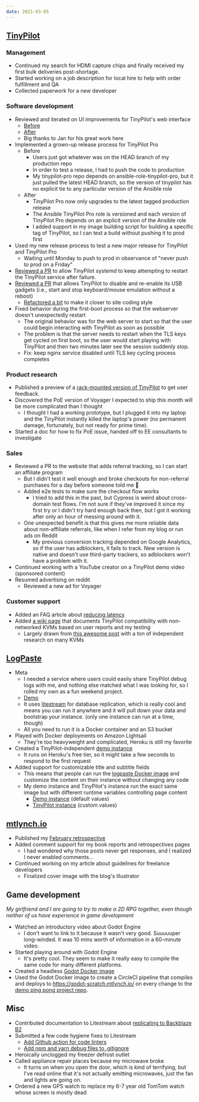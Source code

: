 ```yaml
---
date: 2021-03-05
---
```


## [TinyPilot](https://tinypilotkvm.com)

### Management

- Continued my search for HDMI capture chips and finally received my first bulk deliveries post-shortage.
- Started working on a job description for local hire to help with order fulfillment and QA
- Collected paperwork for a new developer

### Software development

- Reviewed and iterated on UI improvements for TinyPilot's web interface
  - [Before](RIeR.webp)
  - [After](Hrvr.webp)
  - Big thanks to Jan for his great work here
- Implemented a grown-up release process for TinyPilot Pro
  - Before
    - Users just got whatever was on the HEAD branch of my production repo
    - In order to test a release, I had to push the code to production
    - My tinypilot-pro repo depends on ansible-role-tinypilot-pro, but it just pulled the latest HEAD branch, so the version of tinypilot has no explicit tie to any particular version of the Ansible role
  - After
    - TinyPilot Pro now only upgrades to the latest tagged production release
    - The Ansible TinyPilot Pro role is versioned and each version of TinyPilot Pro depends on an explicit version of the Ansible role
    - I added support in my image building script for building a specific tag of TinyPilot, so I can test a build without pushing it to prod first
- Used my new release process to test a new major release for TinyPilot and TinyPilot Pro
  - Waiting until Monday to push to prod in observance of "never push to prod on a Friday"
- [Reviewed a PR](https://github.com/mtlynch/ansible-role-tinypilot/pull/108) to allow TinyPilot systemd to keep attempting to restart the TinyPilot service after failure.
- [Reviewed a PR](https://github.com/mtlynch/ansible-role-tinypilot/pull/103) that allows TinyPilot to disable and re-enable its USB gadgets (i.e., start and stop keyboard/mouse emulation without a reboot)
  - [Refactored a bit](https://github.com/mtlynch/ansible-role-tinypilot/pull/105) to make it closer to site coding style
- Fixed behavior during the first-boot process so that the webserver doesn't unexpectedly restart
  - The original behavior was for the web server to start so that the user could begin interacting with TinyPilot as soon as possible
  - The problem is that the server needs to restart when the TLS keys get cycled on first boot, so the user would start playing with TinyPilot and then two minutes later see the session suddenly stop.
  - Fix: keep nginx service disabled until TLS key cycling process completes

### Product research

- Published a preview of a [rack-mounted version of TinyPilot](https://tinypilotkvm.com/blog/rackmount) to get user feedback.
- Discovered the PoE version of Voyager I expected to ship this month will be more complicated than I thought
  - I thought I had a working prototype, but I plugged it into my laptop and the TinyPilot instantly killed the laptop's power (no permanent damage, fortunately, but not ready for prime time).
- Started a doc for how to fix PoE issue, handed off to EE consultants to investigate

### Sales

- Reviewed a PR to the website that adds referral tracking, so I can start an affiliate program
  - But I didn't test it well enough and broke checkouts for non-referral purchases for a day before someone told me 😬
  - Added e2e tests to make sure the checkout flow works
    - I tried to add this in the past, but Cypress is weird about cross-domain test flows. I'm not sure if they've improved it since my first try or I didn't try hard enough back then, but I got it working after only an hour of messing around with it.
  - One unexpected benefit is that this gives me more reliable data about non-affiliate referrals, like when I refer from my blog or run ads on Reddit
    - My previous conversion tracking depended on Google Analytics, so if the user has adblockers, it fails to track. New version is native and doesn't use third-party trackers, so adblockers won't have a problem with it.
- Continued working with a YouTube creator on a TinyPilot demo video (sponsored content)
- Resumed advertising on reddit
  - Reviewed a new ad for Voyager

### Customer support

- Added an FAQ article about [reducing latency](https://tinypilotkvm.com/faq/reduce-bandwidth)
- Added [a wiki page](https://github.com/mtlynch/tinypilot/wiki/KVM-compatibility) that documents TinyPilot compatibility with non-networked KVMs based on user reports and my testing
  - Largely drawn from [this awesome post](https://www.reddit.com/r/tinypilot/comments/kzbfyw/tinypilot_runs_1_serverpc_at_a_time/gpga9r2/) with a ton of independent research on many KVMs

## [LogPaste](https://github.com/mtlynch/logpaste)

- Meta
  - I needed a service where users could easily share TinyPilot debug logs with me, and nothing else matched what I was looking for, so I rolled my own as a fun weekend project.
  - [Demo](http://logpaste-demo.mtlynch.io/)
  - It uses [litestream](https://litestream.io/) for database replication, which is really cool and means you can run it anywhere and it will pull down your data
    and bootstrap your instance. (only one instance can run at a time, though)
  - All you need to run it is a Docker container and an S3 bucket
- Played with Docker deployments on Amazon Lightsail
  - They're too heavyweight and complicated, Heroku is still my favorite
- Created a TinyPilot-independent [demo instance](http://logpaste-demo.mtlynch.io/)
  - It runs on Heroku's free tier, so it might take a few seconds to respond to the first request
- Added support for customizable title and subtitle fields
  - This means that people can run the [logpaste Docker image](https://hub.docker.com/r/mtlynch/logpaste/) and customize the content on their instance without changing any code
  - My demo instance and TinyPilot's instance run the exact same image but with different runtime variables controlling page content
    - [Demo instance](2ka5.webp) (default values)
    - [TinyPilot instance](4ySW.webp) (custom values)

## [mtlynch.io](https://mtlynch.io)

- Published my [February retrospective](https://mtlynch.io/retrospectives/2021/03/)
- Added comment support for my book reports and retrospectives pages
  - I had wondered why those posts never get responses, and I realized I never enabled comments...
- Continued working on my article about guidelines for freelance developers
  - Finalized cover image with the blog's illustrator

## Game development

_My girlfriend and I are going to try to make a 2D RPG together, even though neither of us have experience in game development_

- Watched an introductory video about Godot Engine
  - I don't want to link to it because it wasn't very good. Suuuuuper long-winded. It was 10 mins worth of information in a 60-minute video.
- Started playing around with Godot Engine
  - It's pretty cool. They seem to make it really easy to compile the same code for many different platforms.
- Created a headless [Godot Docker image](https://github.com/mtlynch/docker-godot)
- Used the Godot Docker image to create a CircleCI pipeline that compiles and deploys to <https://godot-scratch.mtlynch.io/> on every change to the [demo ping pong project repo](https://github.com/mtlynch/godot-ci-scratch).

## Misc

- Contributed documentation to Litestream about [replicating to Backblaze B2](https://github.com/benbjohnson/litestream.io/pull/5)
- Submitted a few code hygiene fixes to Litestream
  - [Add Github action for code linters](https://github.com/benbjohnson/litestream.io/pull/7)
  - [Add npm and yarn debug files to .gitignore](https://github.com/benbjohnson/litestream.io/pull/6)
- Heroically unclogged my freezer defrost outlet
- Called appliance repair places because my microwave broke
  - It turns on when you open the door, which is kind of terrifying, but I've read online that it's not actually emitting microwaves, just the fan and lights are going on.
- Ordered a new GPS watch to replace my 6-7 year old TomTom watch whose screen is mostly dead
